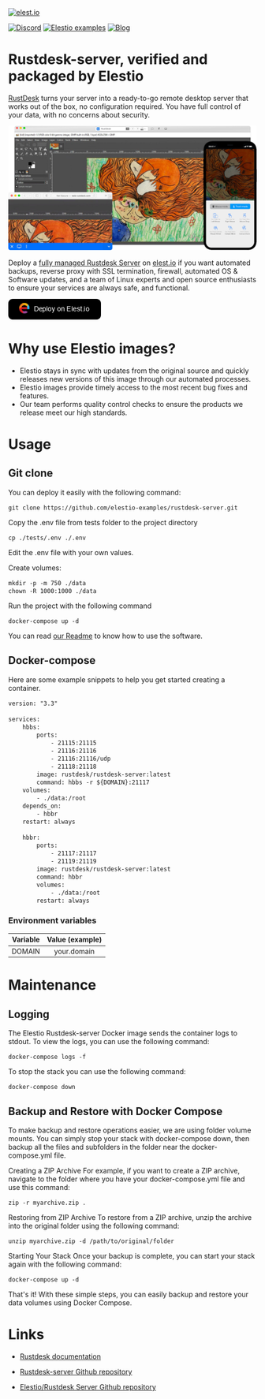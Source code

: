 <a href="https://elest.io">
  <img src="https://elest.io/images/elestio.svg" alt="elest.io" width="150" height="75">
</a>

[![Discord](https://img.shields.io/static/v1.svg?logo=discord&color=f78A38&labelColor=083468&logoColor=ffffff&style=for-the-badge&label=Discord&message=community)](https://discord.gg/4T4JGaMYrD "Get instant assistance and engage in live discussions with both the community and team through our chat feature.")
[![Elestio examples](https://img.shields.io/static/v1.svg?logo=github&color=f78A38&labelColor=083468&logoColor=ffffff&style=for-the-badge&label=github&message=open%20source)](https://github.com/elestio-examples "Access the source code for all our repositories by viewing them.")
[![Blog](https://img.shields.io/static/v1.svg?color=f78A38&labelColor=083468&logoColor=ffffff&style=for-the-badge&label=elest.io&message=Blog)](https://blog.elest.io "Latest news about elestio, open source software, and DevOps techniques.")

# Rustdesk-server, verified and packaged by Elestio

[RustDesk](https://rustdesk.com/) turns your server into a ready-to-go remote desktop server that works out of the box, no configuration required. You have full control of your data, with no concerns about security.

<img src="https://github.com/elestio-examples/rustdesk-server/raw/main/rustdesk-server.png" alt="rustdesk-server" width="800">

Deploy a <a target="_blank" href="https://elest.io/open-source/rustdeskserver">fully managed Rustdesk Server</a> on <a target="_blank" href="https://elest.io/">elest.io</a> if you want automated backups, reverse proxy with SSL termination, firewall, automated OS & Software updates, and a team of Linux experts and open source enthusiasts to ensure your services are always safe, and functional.

[![deploy](https://github.com/elestio-examples/rustdesk-server/raw/main/deploy-on-elestio.png)](https://dash.elest.io/deploy?source=cicd&social=dockerCompose&url=https://github.com/elestio-examples/rustdesk-server)

# Why use Elestio images?

- Elestio stays in sync with updates from the original source and quickly releases new versions of this image through our automated processes.
- Elestio images provide timely access to the most recent bug fixes and features.
- Our team performs quality control checks to ensure the products we release meet our high standards.

# Usage

## Git clone

You can deploy it easily with the following command:

    git clone https://github.com/elestio-examples/rustdesk-server.git

Copy the .env file from tests folder to the project directory

    cp ./tests/.env ./.env

Edit the .env file with your own values.

Create volumes:

    mkdir -p -m 750 ./data
    chown -R 1000:1000 ./data

Run the project with the following command

    docker-compose up -d

You can read <a target="_blank" href="https://github.com/elestio-examples/rustdesk-server/blob/main/README.md">our Readme</a> to know how to use the software.

## Docker-compose

Here are some example snippets to help you get started creating a container.

    version: "3.3"

    services:
        hbbs:
            ports:
                - 21115:21115
                - 21116:21116
                - 21116:21116/udp
                - 21118:21118
            image: rustdesk/rustdesk-server:latest
            command: hbbs -r ${DOMAIN}:21117
        volumes:
            - ./data:/root
        depends_on:
            - hbbr
        restart: always

        hbbr:
            ports:
                - 21117:21117
                - 21119:21119
            image: rustdesk/rustdesk-server:latest
            command: hbbr
            volumes:
                - ./data:/root
            restart: always

### Environment variables

| Variable | Value (example) |
| :------: | :-------------: |
|  DOMAIN  |   your.domain   |

# Maintenance

## Logging

The Elestio Rustdesk-server Docker image sends the container logs to stdout. To view the logs, you can use the following command:

    docker-compose logs -f

To stop the stack you can use the following command:

    docker-compose down

## Backup and Restore with Docker Compose

To make backup and restore operations easier, we are using folder volume mounts. You can simply stop your stack with docker-compose down, then backup all the files and subfolders in the folder near the docker-compose.yml file.

Creating a ZIP Archive
For example, if you want to create a ZIP archive, navigate to the folder where you have your docker-compose.yml file and use this command:

    zip -r myarchive.zip .

Restoring from ZIP Archive
To restore from a ZIP archive, unzip the archive into the original folder using the following command:

    unzip myarchive.zip -d /path/to/original/folder

Starting Your Stack
Once your backup is complete, you can start your stack again with the following command:

    docker-compose up -d

That's it! With these simple steps, you can easily backup and restore your data volumes using Docker Compose.

# Links

- <a target="_blank" href="https://rustdesk.com/docs/en/">Rustdesk documentation</a>

- <a target="_blank" href="https://github.com/rustdesk/rustdesk-server">Rustdesk-server Github repository</a>

- <a target="_blank" href="https://github.com/elestio-examples/rustdesk-server">Elestio/Rustdesk Server Github repository</a>
